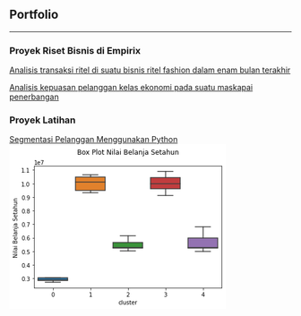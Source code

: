 ## Portfolio

---

### Proyek Riset Bisnis di Empirix
[Analisis transaksi ritel di suatu bisnis ritel fashion dalam enam bulan terakhir](https://empirixresearch.com/portfolio/ritel-fashion/)

[Analisis kepuasan pelanggan kelas ekonomi pada suatu maskapai penerbangan](https://empirixresearch.com/portfolio/maskapai-penerbangan/)

### Proyek Latihan 
[Segmentasi Pelanggan Menggunakan Python](/Customer_Segmentation_with_Python.md)  
<img src="Customer Segmentation with Python/7.png?raw=true"/>
